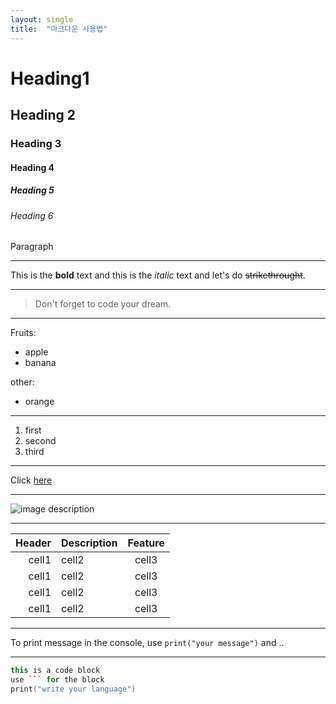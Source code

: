 ```yaml
---
layout: single
title:  "마크다운 사용법"
---
```


<!--Heading-->
# Heading1
## Heading 2
### Heading 3
#### Heading 4
##### Heading 5
###### Heading 6

Paragraph
<!--Line-->

---

<!--Text attributes-->
This is the **bold** text and this is the *italic* text and let's do ~~strikethrought~~.

---
<!--Quote-->
>Don't forget to code your dream.
---
<!--Bullet list-->
Fruits:
* apple
* banana

other:
- orange

---
<!--Numberd list-->
1. first
2. second
3. third

---
<!--Link-->
Click [here](https://hyuny223.github.io)

---
<!--Image-->
![image description](../docs/assets/images/mm-responsive-feature.png)

---
<!--Table-->
|Header|Description|Feature|
|--:|:--|:--:|
|cell1|cell2|cell3|
|cell1|cell2|cell3|
|cell1|cell2|cell3|
|cell1|cell2|cell3|

---
<!--Code-->
To print message in the console, use `print("your message")` and ..

---
```c++
this is a code block
use ``` for the block
print("write your language")
```